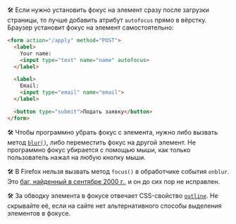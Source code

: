 🛠 Если нужно установить фокус на элемент сразу после загрузки страницы, то лучше добавить атрибут `autofocus` прямо в вёрстку. Браузер установит фокус на элемент самостоятельно:

```html
<form action="/apply" method="POST">
  <label>
    Your name:
    <input type="text" name="name" autofocus>
  </label>

  <label>
    Email:
    <input type="email" name="email">
  </label>

  <button type="submit">Подать заявку</button>
</form>
```

🛠 Чтобы программно убрать фокус с элемента, нужно либо вызвать метод [`blur()`](/js/element-blur), либо переместить фокус на другой элемент. Не программно фокус убирается с помощью мыши, как только пользователь нажал на любую кнопку мыши.

🛠 В Firefox нельзя вызвать метод `focus()` в обработчике события `onblur`. Это [баг, найденный в сентябре 2000 г.](https://bugzilla.mozilla.org/show_bug.cgi?id=53579), и он до сих пор не исправлен.

🛠 За обводку элемента в фокусе отвечает CSS-свойство [`outline`](/css/outline). Не скрывайте её, если на сайте нет альтернативного способы выделения элементов в фокусе.
